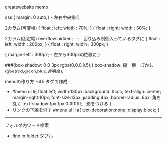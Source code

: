 createwebsite memo

css
{ margin: 0 auto;}  - 左右中央揃え

2カラム(可変幅)
  {
  float : left;
  width : 70%;
  }
  {
  float : right;
  width : 30%;
  }

2カラム(固定幅)
  overflow:hidden;　-　回り込み制御入っているタグに
  {
  float : left;
  width : 200px;
  }
  {
  float : right;
  width : 300px;
  }

  {
  margin-left : 300px;  - 左から300pxの位置に
  }

###{box-shadow: 0 0 3px rgba(0,0,0,0.5);}
  box-shadow: 縦　横　ぼかし rgba(red,green,blue,透明度);

menuの作り方
  -ul li タグで作成
  - #menu ul li{
    float:left;
    width:130px;
    background: #ccc;
    text-align: center;
    margin-right:10px;
    font-size:13px;
    padding:4px;
    border-radius: 6px;   角を丸く
    text-shadow:1px 1px 0 #ffffff;　影をつける
  }
  - リンクの下線を消す
  #menu ul li a{
    text-decoration:none;
    display:block;
  }


  -------------------------------
フォルダ内ワード検索
  - find in folder
    ダブル
